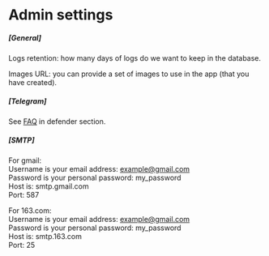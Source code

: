 # Admin settings

##### [General]
Logs retention: how many days of logs do we want to keep in the database.

Images URL: you can provide a set of images to use in the app (that you have created).

##### [Telegram]
See <a href="https://www.ogame.ninja/faq">FAQ</a> in defender section.

##### [SMTP]
For gmail:  
Username is your email address: example@gmail.com  
Password is your personal password: my_password  
Host is: smtp.gmail.com  
Port: 587  

For 163.com:  
Username is your email address: example@gmail.com  
Password is your personal password: my_password  
Host is: smtp.163.com  
Port: 25  